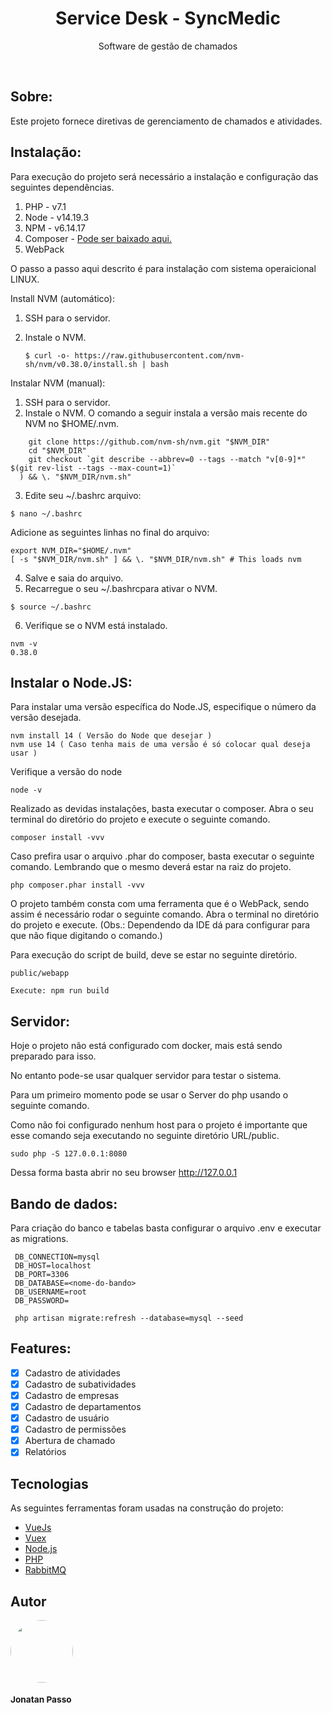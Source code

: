 <h1 align="center">Service Desk - SyncMedic </h1>

<p align="center">Software de gestão de chamados </p>

<p align="center">
<img src="https://img.shields.io/badge/Laravel/Lumen-5.8-red" alt="">
<img src="https://img.shields.io/badge/NPM-6.14.17-blue" alt="">
 <img src="https://img.shields.io/badge/NODE-14.19.3-blue" alt="">
<img src="https://img.shields.io/badge/VueJs-2.6.12-green" alt="">
<img src="https://img.shields.io/badge/PHP->=7.1-blueviolet" alt="">
<img src="https://img.shields.io/badge/License-MIT-orange" alt="">
</p>

Sobre:
---
Este projeto fornece diretivas de gerenciamento de chamados e atividades.


Instalação:
---
Para execução do projeto será necessário a instalação e configuração das seguintes dependências.

<ol>
  <li>PHP - v7.1</li>
  <li>Node - v14.19.3</li>
  <li>NPM - v6.14.17</li>
  <li>Composer - <a href="https://getcomposer.org/">Pode ser baixado aqui.</a></li>
  <li>WebPack</li>
</ol>

O passo a passo aqui descrito é para instalação com sistema operaicional LINUX.

Install NVM (automático):

1. SSH para o servidor.
2. Instale o NVM.
   
   ```
   $ curl -o- https://raw.githubusercontent.com/nvm-sh/nvm/v0.38.0/install.sh | bash
   ```
   
Instalar NVM (manual):

1. SSH para o servidor.
2. Instale o NVM. O comando a seguir instala a versão mais recente do NVM no $HOME/.nvm.

```$ export NVM_DIR="$HOME/.nvm" && (
    git clone https://github.com/nvm-sh/nvm.git "$NVM_DIR"
    cd "$NVM_DIR"
    git checkout `git describe --abbrev=0 --tags --match "v[0-9]*" $(git rev-list --tags --max-count=1)`
  ) && \. "$NVM_DIR/nvm.sh"
  ``` 
  
3. Edite seu ~/.bashrc arquivo:

```
$ nano ~/.bashrc
```

Adicione as seguintes linhas no final do arquivo:

```
export NVM_DIR="$HOME/.nvm"
[ -s "$NVM_DIR/nvm.sh" ] && \. "$NVM_DIR/nvm.sh" # This loads nvm
```
4. Salve e saia do arquivo.
5. Recarregue o seu ~/.bashrcpara ativar o NVM.

```
$ source ~/.bashrc
```

6. Verifique se o NVM está instalado.

```
nvm -v
0.38.0
```

Instalar o Node.JS:
---

Para instalar uma versão específica do Node.JS, especifique o número da versão desejada.

```
nvm install 14 ( Versão do Node que desejar )
nvm use 14 ( Caso tenha mais de uma versão é só colocar qual deseja usar )
```

Verifique a versão do node

```
node -v
```

Realizado as devidas instalações, basta executar o composer.
Abra o seu terminal do diretório do projeto e execute o seguinte comando.
   ```
   composer install -vvv
   ```
Caso prefira usar o arquivo .phar do composer, basta executar o seguinte comando. Lembrando que o mesmo deverá estar 
na raiz do projeto.
   ```
   php composer.phar install -vvv
   ```

O projeto também consta com uma ferramenta que é o WebPack, sendo assim é necessário rodar o seguinte comando.
Abra o terminal no diretório do projeto e execute. (Obs.: Dependendo da IDE dá para configurar para que não fique 
digitando o comando.)

Para execução do script de build, deve se estar no seguinte diretório.

```
public/webapp

Execute: npm run build
```
   
Servidor:
---
Hoje o projeto não está configurado com docker, mais está sendo preparado para isso.

No entanto pode-se usar qualquer servidor para testar o sistema.

Para um primeiro momento pode se usar o Server do php usando o seguinte comando.

Como não foi configurado nenhum host para o projeto é importante que esse comando seja executando no seguinte diretório URL/public. 

 ```
 sudo php -S 127.0.0.1:8080
 ```
 
Dessa forma basta abrir no seu browser <a href="http://127.0.0.1:8080">http://127.0.0.1</a>

Bando de dados:
---

Para criação do banco e tabelas basta configurar o arquivo .env e executar as migrations.

   ```
    DB_CONNECTION=mysql
    DB_HOST=localhost
    DB_PORT=3306
    DB_DATABASE=<nome-do-bando>
    DB_USERNAME=root
    DB_PASSWORD=
   ```
   ```
    php artisan migrate:refresh --database=mysql --seed
   ``` 

Features:
---

- [x] Cadastro de atividades
- [x] Cadastro de subatividades
- [x] Cadastro de empresas
- [x] Cadastro de departamentos
- [x] Cadastro de usuário
- [x] Cadastro de permissões
- [x] Abertura de chamado
- [x] Relatórios

Tecnologias
---

As seguintes ferramentas foram usadas na construção do projeto:

- [VueJs](https://vuejs.org/)
- [Vuex](https://vuex.vuejs.org/)
- [Node.js](https://nodejs.org/en/)
- [PHP](https://www.php.net/)
- [RabbitMQ](https://www.rabbitmq.com/)


Autor
---

<img style="border-radius: 50%;" src="https://avatars.githubusercontent.com/u/7145009?v=4" width="100px;" alt=""/>
<br />
<sub><b><h3>Jonatan Passo</b></sub>
